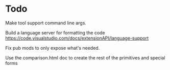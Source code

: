 # Todo

Make tool support command line args.

Build a language server for formatting the code
https://code.visualstudio.com/docs/extensionAPI/language-support

Fix pub mods to only expose what's needed.

Use the comparison.html doc to create the rest of the primitives and special forms
